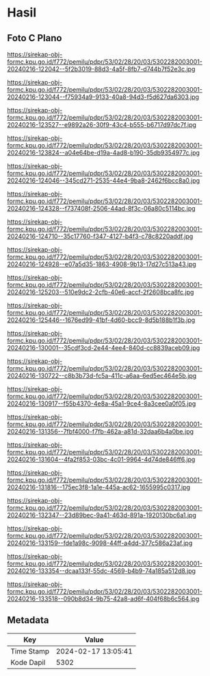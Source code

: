 # Hasil

## Foto C Plano

https://sirekap-obj-formc.kpu.go.id/f772/pemilu/pdpr/53/02/28/20/03/5302282003001-20240216-122042--5f2b3019-88d3-4a5f-8fb7-d744b7f52e3c.jpg

https://sirekap-obj-formc.kpu.go.id/f772/pemilu/pdpr/53/02/28/20/03/5302282003001-20240216-123044--f75934a9-9133-40a8-94d3-f5d627da6303.jpg

https://sirekap-obj-formc.kpu.go.id/f772/pemilu/pdpr/53/02/28/20/03/5302282003001-20240216-123527--e9892a26-30f9-43c4-b555-b6717d97dc7f.jpg

https://sirekap-obj-formc.kpu.go.id/f772/pemilu/pdpr/53/02/28/20/03/5302282003001-20240216-123824--a04e64be-d19a-4ad8-b190-35db9354977c.jpg

https://sirekap-obj-formc.kpu.go.id/f772/pemilu/pdpr/53/02/28/20/03/5302282003001-20240216-124046--345cd271-2535-44e4-9ba8-2462f6bcc8a0.jpg

https://sirekap-obj-formc.kpu.go.id/f772/pemilu/pdpr/53/02/28/20/03/5302282003001-20240216-124328--f737408f-2506-44ad-8f3c-06a80c5114bc.jpg

https://sirekap-obj-formc.kpu.go.id/f772/pemilu/pdpr/53/02/28/20/03/5302282003001-20240216-124710--35c17760-f347-4127-b4f3-c78c8220addf.jpg

https://sirekap-obj-formc.kpu.go.id/f772/pemilu/pdpr/53/02/28/20/03/5302282003001-20240216-124928--e07a5d35-1863-4908-9b13-17d27c513a43.jpg

https://sirekap-obj-formc.kpu.go.id/f772/pemilu/pdpr/53/02/28/20/03/5302282003001-20240216-125203--510e9dc2-2cfb-40e6-accf-2f2608bca8fc.jpg

https://sirekap-obj-formc.kpu.go.id/f772/pemilu/pdpr/53/02/28/20/03/5302282003001-20240216-125446--1676ed99-41bf-4d60-bcc9-8d5b188b1f3b.jpg

https://sirekap-obj-formc.kpu.go.id/f772/pemilu/pdpr/53/02/28/20/03/5302282003001-20240216-130001--35cdf3cd-2e44-4ee4-840d-cc8839aceb09.jpg

https://sirekap-obj-formc.kpu.go.id/f772/pemilu/pdpr/53/02/28/20/03/5302282003001-20240216-130722--c8b3b73d-fc5a-411c-a6aa-6ed5ec464e5b.jpg

https://sirekap-obj-formc.kpu.go.id/f772/pemilu/pdpr/53/02/28/20/03/5302282003001-20240216-130917--f55b4370-4e8a-45a1-9ce4-8a3cee0a0f05.jpg

https://sirekap-obj-formc.kpu.go.id/f772/pemilu/pdpr/53/02/28/20/03/5302282003001-20240216-131356--7fbf4000-f7fb-462a-a81d-32daa6b4a0be.jpg

https://sirekap-obj-formc.kpu.go.id/f772/pemilu/pdpr/53/02/28/20/03/5302282003001-20240216-131604--4fa2f853-03bc-4c01-9964-4d74de846ff6.jpg

https://sirekap-obj-formc.kpu.go.id/f772/pemilu/pdpr/53/02/28/20/03/5302282003001-20240216-131816--175ec3f8-1a1e-445a-ac62-1655995c0317.jpg

https://sirekap-obj-formc.kpu.go.id/f772/pemilu/pdpr/53/02/28/20/03/5302282003001-20240216-132347--23d89bec-9a41-463d-891a-1920130bc6a1.jpg

https://sirekap-obj-formc.kpu.go.id/f772/pemilu/pdpr/53/02/28/20/03/5302282003001-20240216-133159--fde1a98c-9098-44ff-a4dd-377c586a23af.jpg

https://sirekap-obj-formc.kpu.go.id/f772/pemilu/pdpr/53/02/28/20/03/5302282003001-20240216-133354--dcaa133f-55dc-4569-b4b9-74a185a512d8.jpg

https://sirekap-obj-formc.kpu.go.id/f772/pemilu/pdpr/53/02/28/20/03/5302282003001-20240216-133518--090b8d34-9b75-42a8-ad6f-404f68b6c564.jpg


## Metadata

| Key        | Value               |
| ---------- | ------------------- |
| Time Stamp | 2024-02-17 13:05:41 |
| Kode Dapil | 5302                |



